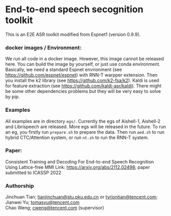 # End-to-end speech secognition toolkit
This is an E2E ASR toolkit modified from Espnet1 (version 0.9.9).   

### docker images / Environment:
We run all code in a docker image. However, this image cannot be released here.
You can build the image by yourself, or just use conda environment. 
Basically, we need a standard Espnet envrionment (see https://github.com/espnet/espnet) with RNN-T warpper extension. Then you install the k2 library (see https://github.com/k2-fsa/k2). Kaldi is used for feature extraction (see https://github.com/kaldi-asr/kaldi). There might be some other dependencies problems but they will be very easy to solve by pip.

### Examples
All examples are in directory `egs/`. Currently the egs of Aishell-1, Aishell-2 and Librispeech are released. More egs will be released in the future. 
To run an eg, you firstly run `prepare.sh` to prepare the data. Then run `aed.sh` to run hybrid CTC/Attention system, or run `nt.sh` to run the RNN-T system.

### Paper:
Consistent Training and Decoding For End-to-end Speech Recognition Using Lattice-free MMI 
Link: https://arxiv.org/abs/2112.02498; paper submitted to ICASSP 2022

### Authorship
Jinchuan Tian;  tianjinchuan@stu.pku.edu.cn or tyriontian@tencent.com;
Jianwei Yu; tomasyu@tencent.com  
Chao Weng; cweng@tencent.com (supervisor)  
